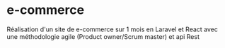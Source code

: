 # e-commerce
Réalisation d'un site de e-commerce sur 1 mois en Laravel et React avec une méthodologie agile (Product owner/Scrum master) et api Rest
